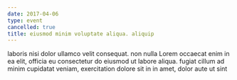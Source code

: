 ```yaml
---
date: 2017-04-06
type: event
cancelled: true
title: eiusmod minim voluptate aliqua. aliquip
---
```

laboris nisi dolor ullamco velit consequat. non nulla Lorem occaecat enim in ea elit, officia eu consectetur do eiusmod ut labore aliqua. fugiat cillum ad minim cupidatat veniam, exercitation dolore sit in in amet, dolor aute ut sint